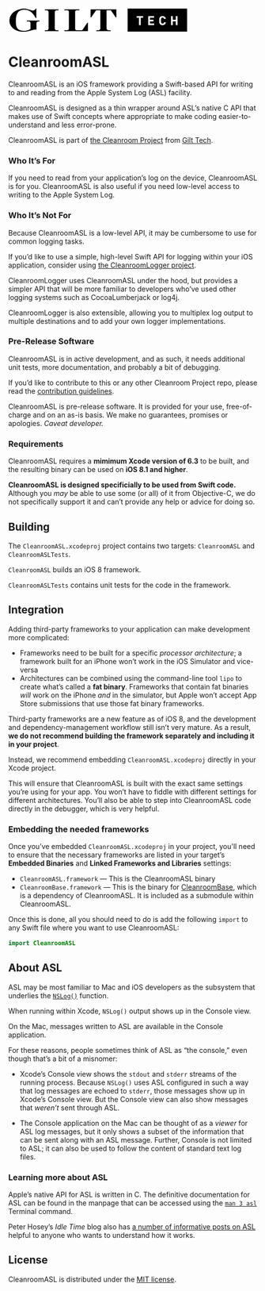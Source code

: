 ![Gilt Tech logo](https://raw.githubusercontent.com/gilt/Cleanroom/master/Assets/gilt-tech-logo.png)

# CleanroomASL

CleanroomASL is an iOS framework providing a Swift-based API for writing to and reading from the Apple System Log (ASL) facility.

CleanroomASL is designed as a thin wrapper around ASL’s native C API that makes use of Swift concepts where appropriate to make coding easier-to-understand and less error-prone.

CleanroomASL is part of [the Cleanroom Project](http://github.com/gilt/Cleanroom) from [Gilt Tech](http://tech.gilt.com).

### Who It’s For

If you need to read from your application’s log on the device, CleanroomASL is for you. CleanroomASL is also useful if you need low-level access to writing to the Apple System Log.

### Who It’s Not For

Because CleanroomASL is a low-level API, it may be cumbersome to use for common logging tasks.

If you’d like to use a simple, high-level Swift API for logging within your iOS application, consider using [the CleanroomLogger project]().

CleanroomLogger uses CleanroomASL under the hood, but provides a simpler API that will be more familiar to developers who’ve used other logging systems such as CocoaLumberjack or log4j.

CleanroomLogger is also extensible, allowing you to multiplex log output to multiple destinations and to add your own logger implementations.

### Pre-Release Software

CleanroomASL is in active development, and as such, it needs additional unit tests, more documentation, and probably a bit of debugging.

If you’d like to contribute to this or any other Cleanroom Project repo, please read the [contribution guidelines](https://github.com/gilt/Cleanroom#contributing-to-the-cleanroom-project).

CleanroomASL is pre-release software. It is provided for your use, free-of-charge and on an as-is basis. We make no guarantees, promises or apologies. *Caveat developer.*

### Requirements

CleanroomASL requires a **mimimum Xcode version of 6.3** to be built, and the resulting binary can be used on **iOS 8.1 and higher**.

**CleanroomASL is designed specificially to be used from Swift code.** Although you *may* be able to use some (or all) of it from Objective-C, we do not specifically support it and can’t provide any help or advice for doing so.

## Building

The `CleanroomASL.xcodeproj` project contains two targets: `CleanroomASL` and `CleanroomASLTests`.

`CleanroomASL` builds an iOS 8 framework.

`CleanroomASLTests` contains unit tests for the code in the framework.

## Integration

Adding third-party frameworks to your application can make development more complicated:

- Frameworks need to be built for a specific *processor architecture*; a framework built for an iPhone won’t work in the iOS Simulator and vice-versa
- Architectures can be combined using the command-line tool `lipo` to create what’s called a **fat binary**. Frameworks that contain fat binaries *will* work on the iPhone *and* in the simulator, but Apple won’t accept App Store submissions that use those fat binary frameworks.

Third-party frameworks are a new feature as of iOS 8, and the development and dependency-management workflow still isn’t very mature. As a result, **we do not recommend building the framework separately and including it in your project**.

Instead, we recommend embedding `CleanroomASL.xcodeproj` directly in your Xcode project.

This will ensure that CleanroomASL is built with the exact same settings you’re using for your app. You won’t have to fiddle with different settings for different architectures. You’ll also be able to step into CleanroomASL code directly in the debugger, which is very helpful.

### Embedding the needed frameworks

Once you’ve embedded `CleanroomASL.xcodeproj` in your project, you'll need to ensure that the necessary frameworks are listed in your target’s **Embedded Binaries** and **Linked Frameworks and Libraries** settings:

- `CleanroomASL.framework` — This is the CleanroomASL binary
- `CleanroomBase.framework` — This is the binary for [CleanroomBase](https://github.com/emaloney/CleanroomBase), which is a dependency of CleanroomASL. It is included as a submodule within CleanroomASL.

Once this is done, all you should need to do is add the following `import` to any Swift file where you want to use CleanroomASL:

```swift
import CleanroomASL
```

## About ASL

ASL may be most familiar to Mac and iOS developers as the subsystem that underlies the [`NSLog()`](https://developer.apple.com/library/ios/documentation/Cocoa/Reference/Foundation/Miscellaneous/Foundation_Functions/index.html#//apple_ref/c/func/NSLog) function.

When running within Xcode, `NSLog()` output shows up in the Console view.

On the Mac, messages written to ASL are available in the Console application.

For these reasons, people sometimes think of ASL as “the console,” even though that’s a bit of a misnomer:

- Xcode’s Console view shows the  `stdout` and `stderr` streams of the running process. Because `NSLog()` uses ASL configured in such a way that log messages are echoed to `stderr`, those messages show up in Xcode’s Console view. But the Console view can also show messages that *weren’t* sent through ASL.

- The Console application on the Mac can be thought of as a *viewer* for ASL log messages, but it only shows a subset of the information that can be sent along with an ASL message. Further, Console is not limited to ASL; it can also be used to follow the content of standard text log files.

### Learning more about ASL

Apple’s native API for ASL is written in C. The definitive documentation for ASL can be found in the manpage that can be accessed using the [`man 3 asl`](https://developer.apple.com/library/mac/documentation/Darwin/Reference/ManPages/man3/asl.3.html) Terminal command.

Peter Hosey’s *Idle Time* blog also has [a number of informative posts on ASL](http://boredzo.org/blog/archives/category/programming/apple-system-logger) helpful to anyone who wants to understand how it works.

## License

CleanroomASL is distributed under the [MIT license](LICENSE).
